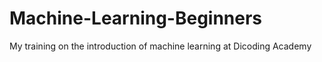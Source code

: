 # Machine-Learning-Beginners
My training on the introduction of machine learning at Dicoding Academy
